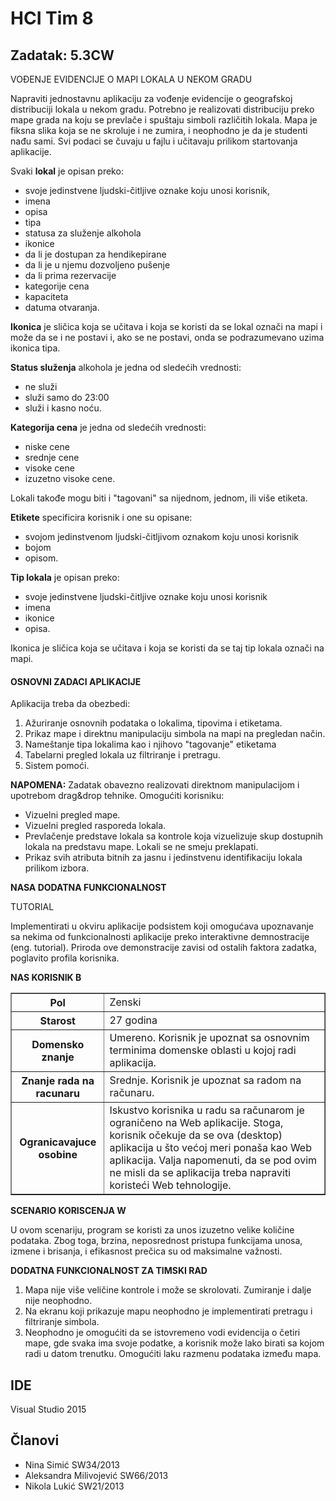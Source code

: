 ﻿# HCI Tim 8
## Zadatak: 5.3CW
VOĐENJE EVIDENCIJE O MAPI LOKALA U NEKOM GRADU

Napraviti jednostavnu aplikaciju za vođenje evidencije o geografskoj distribuciji lokala u
nekom gradu. Potrebno je realizovati distribuciju preko mape grada na koju se prevlače i spuštaju
simboli različitih lokala. Mapa je fiksna slika koja se ne skroluje i ne zumira, i neophodno je da je
studenti nađu sami. Svi podaci se čuvaju u fajlu i učitavaju prilikom startovanja aplikacije.

Svaki **lokal** je opisan preko:
* svoje jedinstvene ljudski-čitljive oznake koju unosi korisnik,
* imena 
* opisa
* tipa
* statusa za služenje alkohola
* ikonice
* da li je dostupan za hendikepirane
* da li je u njemu dozvoljeno pušenje
* da li prima rezervacije
* kategorije cena
* kapaciteta
* datuma otvaranja.

**Ikonica** je sličica koja se učitava i koja se koristi da se lokal označi na mapi i može da se i ne postavi i,
ako se ne postavi, onda se podrazumevano uzima ikonica tipa. 


**Status služenja** alkohola je jedna od sledećih vrednosti:
* ne služi
* služi samo do 23:00
* služi i kasno noću.

**Kategorija cena** je jedna od sledećih vrednosti: 
- niske cene
- srednje cene
- visoke cene
- izuzetno visoke cene. 
 
Lokali takođe mogu biti i "tagovani" sa nijednom, jednom, ili više etiketa. 

**Etikete** specificira korisnik i one su opisane:
- svojom jedinstvenom ljudski-čitljivom oznakom koju unosi korisnik
- bojom
- opisom.

**Tip lokala** je opisan preko:
- svoje jedinstvene ljudski-čitljive oznake koju unosi korisnik
- imena
- ikonice
- opisa. 

Ikonica je sličica koja se učitava i koja se koristi da se taj tip lokala označi na mapi.

#### OSNOVNI ZADACI APLIKACIJE

Aplikacija treba da obezbedi:

1. Ažuriranje osnovnih podataka o lokalima, tipovima i etiketama.
2. Prikaz mape i direktnu manipulaciju simbola na mapi na pregledan način.
3. Nameštanje tipa lokalima kao i njihovo "tagovanje" etiketama
4. Tabelarni pregled lokala uz filtriranje i pretragu.
5. Sistem pomoći.

**NAPOMENA:** Zadatak obavezno realizovati direktnom manipulacijom i upotrebom drag&drop
tehnike. Omogućiti korisniku:

* Vizuelni pregled mape.
* Vizuelni pregled rasporeda lokala.
* Prevlačenje predstave lokala sa kontrole koja vizuelizuje skup dostupnih lokala na predstavu
mape. Lokali se ne smeju preklapati.
* Prikaz svih atributa bitnih za jasnu i jedinstvenu identifikaciju lokala prilikom izbora.

**NASA DODATNA FUNKCIONALNOST**

TUTORIAL

Implementirati u okviru aplikacije podsistem koji omogućava upoznavanje sa nekima od
funkcionalnosti aplikacije preko interaktivne demnostracije (eng. tutorial). Priroda ove demonstracije
zavisi od ostalih faktora zadatka, poglavito profila korisnika.

**NAS KORISNIK B**

<table border="1">
    <tr>
        <th>Pol</th>
        <td>Zenski</td>
    </tr>
    <tr>
        <th>Starost</th>
        <td>27 godina</td>
    </tr>    
    <tr>
        <th>Domensko znanje</th>
        <td>Umereno. Korisnik je upoznat sa osnovnim terminima domenske oblasti u kojoj
radi aplikacija.</td>
    </tr>
      <tr>
        <th>Znanje rada na racunaru</th>
        <td>Srednje. Korisnik je upoznat sa radom na računaru.</td>
    </tr>
      <tr>
        <th>Ogranicavajuce osobine</th>
        <td>Iskustvo korisnika u radu sa računarom je ograničeno na Web aplikacije. Stoga,
korisnik očekuje da se ova (desktop) aplikacija u što većoj meri ponaša kao Web
aplikacija. Valja napomenuti, da se pod ovim ne misli da se aplikacija treba
napraviti koristeći Web tehnologije.</td>
    </tr>
</table> 

**SCENARIO KORISCENJA W**

U ovom scenariju, program se koristi za unos izuzetno velike količine podataka. Zbog toga,
brzina, neposrednost pristupa funkcijama unosa, izmene i brisanja, i efikasnost prečica su od
maksimalne važnosti.

**DODATNA FUNKCIONALNOST ZA TIMSKI RAD**

1. Mapa nije više veličine kontrole i može se skrolovati. Zumiranje i dalje nije neophodno.
2. Na ekranu koji prikazuje mapu neophodno je implementirati pretragu i filtriranje simbola.
3. Neophodno je omogućiti da se istovremeno vodi evidencija o četiri mape, gde svaka ima
svoje podatke, a korisnik može lako birati sa kojom radi u datom trenutku. Omogućiti laku
razmenu podataka između mapa.

## IDE
Visual Studio 2015

## Članovi

* Nina Simić SW34/2013
* Aleksandra Milivojević SW66/2013
* Nikola Lukić SW21/2013
